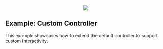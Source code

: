<div align="center">
  <img src="https://avatars3.githubusercontent.com/u/2105791?v=3&s=200" />
</div>

## Example: Custom Controller

This example showcases how to extend the default controller to support custom interactivity.
